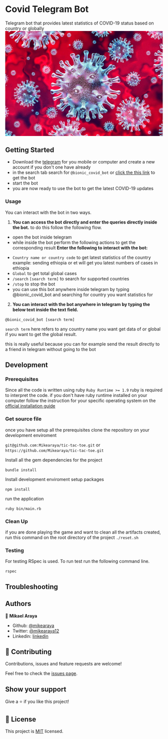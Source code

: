 # Covid Telegram Bot

Telegram bot that provides latest statistics of COVID-19 status based on country or globally
![cover](./assets/screenshot.jpg)

## Getting Started

- Download the [telegram](https://telegram.org/) for you mobile or computer and create a new account if you don't one have already
- in the search tab search for `@bionic_covid_bot` or [click the this link](https://t.me/bionic_covid_bot) to get the bot
- start the bot
- you are now ready to use the bot to get the latest COVID-19 updates

### Usage

You can interact with the bot in two ways.

1. **You can access the bot directly and enter the queries directly inside the bot.**
   to do this follow the following flow.

- open the bot inside telegram
- while inside the bot perform the following actions to get the corresponding result
  **Enter the following to interact with the bot:**

* `Country name or country code` to get latest statistics of the country
  example: sending ethiopia or et will get you latest numbers of cases in ethiopia
* `Global` to get total global cases
* `/search` `[search term]` to search for supported countries
* `/stop` to stop the bot
* you can use this bot anywhere inside telegram by typing @bionic_covid_bot
  and searching for country you want statistics for

2. **You can interact with the bot anywhere in telegram by typing the below text inside the text field.**

`@bionic_covid_bot [search term]`

`search term` here refers to any country name you want get data of or global if you want to get the global result.

this is really useful because you can for example send the result directly to a friend in telegram without going to the bot

## Development

### Prerequisites

Since all the code is written using ruby `Ruby Runtime >= 1.9` ruby is required to interpret the code. if you don't have ruby runtime installed on your computer follow the instruction for your specific operating system on the [official installation guide](https://www.ruby-lang.org/en/documentation/installation/)

### Get source file

once you have setup all the prerequisites clone the repository on your development enviroment

`git@github.com:Mikearaya/tic-tac-toe.git`
or
`https://github.com/Mikearaya/tic-tac-toe.git`

Install all the gem dependencies for the project

`bundle install`

Install development enviroment setup packages

`npm install`

run the application

`ruby bin/main.rb`

### Clean Up

if you are done playing the game and want to clean all the artifacts created, run this command on the root directory of the project
`./reset.sh`

### Testing

For testing RSpec is used. To run test run the following command line.

`rspec`

## Troubleshooting

## Authors

👤 **Mikael Araya**

- Github: [@mikearaya](https://github.com/mikearaya)
- Twitter: [@mikearaya12](https://twitter.com/mikearaya12)
- Linkedin: [linkedin](https://linkedin.com/in/mikael-araya)

## 🤝 Contributing

Contributions, issues and feature requests are welcome!

Feel free to check the [issues page](issues/).

## Show your support

Give a ⭐️ if you like this project!

## 📝 License

This project is [MIT](lic.url) licensed.
